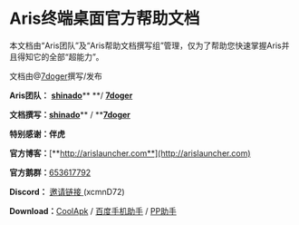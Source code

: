 # Aris终端桌面官方帮助文档

本文档由“Aris团队”及“Aris帮助文档撰写组”管理，仅为了帮助您快速掌握Aris并且得知它的全部“超能力”。

文档由@[7doger](https://github.com/7doger)撰写/发布

**Aris团队：** [**shinado**](https://github.com/shinado)** **/ [**7doger**](https://github.com/7doger)

**文档撰写：**[**shinado**](https://github.com/shinado)** / **[**7doger**](https://github.com/7doger)

**特别感谢：伴虎**

**官方博客：**[**http://arislauncher.com**](http://arislauncher.com)

**官方鹅群：**[653617792](https://jq.qq.com/?_wv=1027&k=5g27swh)

**Discord：**  [邀请链接 ](https://discord.gg/xcmnD72) \(xcmnD72\)

**Download：**[CoolApk](https://www.coolapk.com/apk/shinado.indi.piping) / [百度手机助手](http://shouji.baidu.com/software/22573030.html) / [PP助手](https://www.25pp.com/android/detail_7423300/)

